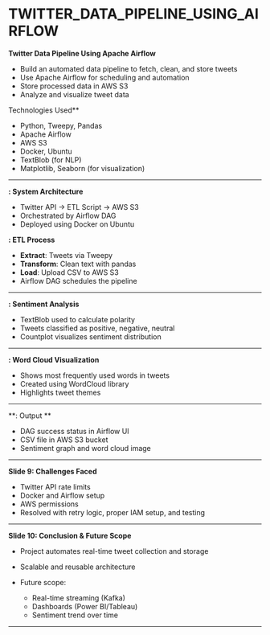 # TWITTER_DATA_PIPELINE_USING_AIRFLOW
**Twitter Data Pipeline Using Apache Airflow**


* Build an automated data pipeline to fetch, clean, and store tweets
* Use Apache Airflow for scheduling and automation
* Store processed data in AWS S3
* Analyze and visualize tweet data

 Technologies Used**

* Python, Tweepy, Pandas
* Apache Airflow
* AWS S3
* Docker, Ubuntu
* TextBlob (for NLP)
* Matplotlib, Seaborn (for visualization)

---

**: System Architecture**

* Twitter API -> ETL Script -> AWS S3
* Orchestrated by Airflow DAG
* Deployed using Docker on Ubuntu


**: ETL Process**

* **Extract**: Tweets via Tweepy
* **Transform**: Clean text with pandas
* **Load**: Upload CSV to AWS S3
* Airflow DAG schedules the pipeline

---

**: Sentiment Analysis**

* TextBlob used to calculate polarity
* Tweets classified as positive, negative, neutral
* Countplot visualizes sentiment distribution

---

**: Word Cloud Visualization**

* Shows most frequently used words in tweets
* Created using WordCloud library
* Highlights tweet themes

---

**: Output **

* DAG success status in Airflow UI
* CSV file in AWS S3 bucket
* Sentiment graph and word cloud image

---

**Slide 9: Challenges Faced**

* Twitter API rate limits
* Docker and Airflow setup
* AWS permissions
* Resolved with retry logic, proper IAM setup, and testing

---

**Slide 10: Conclusion & Future Scope**

* Project automates real-time tweet collection and storage
* Scalable and reusable architecture
* Future scope:

  * Real-time streaming (Kafka)
  * Dashboards (Power BI/Tableau)
  * Sentiment trend over time

---


